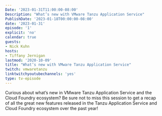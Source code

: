 ```yaml
---
Date: '2023-01-31T11:00:00-08:00'
Description: "What’s new with VMware Tanzu Application Service"
PublishDate: '2023-01-18T00:00:00-08:00'
date: '2023-01-31'
episode: '1'
explicit: 'no'
calendar: true
guests:
- Nick Kuhn
hosts:
- Tiffany Jernigan
lastmod: '2020-10-09'
title: "What’s new with VMware Tanzu Application Service"
twitch: vmwaretanzu
linktwitchyoutubechannels: 'yes'
type: tv-episode
---
```


Curious about what’s new in VMware Tanzu Application Service and the Cloud Foundry ecosystem? Be sure not to miss this session to get a recap of all the great new features released in the Tanzu Application Service and Cloud Foundry ecosystem over the past year!

